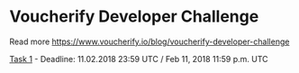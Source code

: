 # Voucherify Developer Challenge
Read more https://www.voucherify.io/blog/voucherify-developer-challenge 

[Task 1](https://www.voucherify.io/blog/voucherify-developer-challenge-task-1-referral-program-visualization) - Deadline: 11.02.2018 23:59 UTC / Feb 11, 2018 11:59 p.m. UTC
